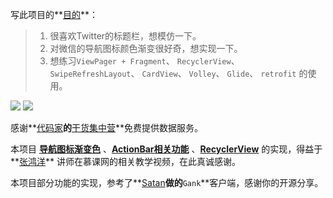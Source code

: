 写此项目的**[目的]()**：
> 1. 很喜欢Twitter的标题栏，想模仿一下。
> 2. 对微信的导航图标颜色渐变很好奇，想实现一下。
> 3. 想练习`ViewPager + Fragment`、 `RecyclerView`、 
    `SwipeRefreshLayout`、 `CardView`、 `Volley`、 `Glide`、 `retrofit` 的使用。

<image src="/screenshot/1.jpg"/>
<image src="/screenshot/2.jpg"/>

感谢**[代码家]()**的**[干货集中营](http://gank.io/api)**免费提供数据服务。

本项目 **[导航图标渐变色]()** 、**[ActionBar相关功能]()** 、**[RecyclerView]()** 的实现，得益于**[张鸿洋]()** 讲师在慕课网的相关教学视频，在此真诚感谢。

本项目部分功能的实现，参考了**[Satan](https://github.com/wenjue)**做的**`Gank`**客户端，感谢你的开源分享。
